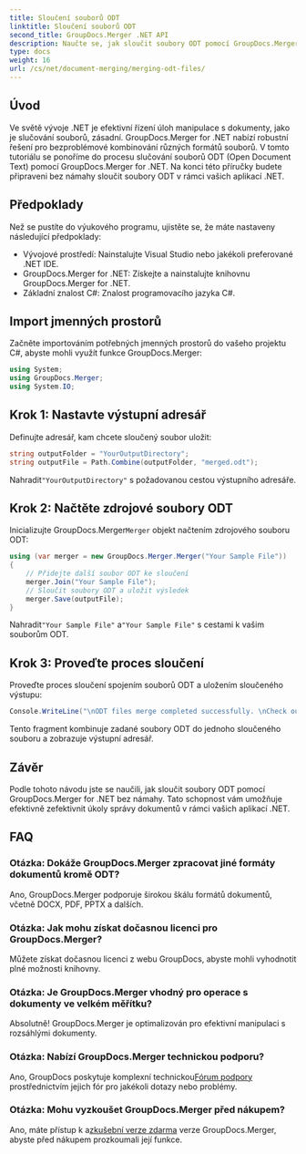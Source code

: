 ```yaml
---
title: Sloučení souborů ODT
linktitle: Sloučení souborů ODT
second_title: GroupDocs.Merger .NET API
description: Naučte se, jak sloučit soubory ODT pomocí GroupDocs.Merger for .NET bez námahy. Vylepšete své možnosti správy dokumentů pomocí této výkonné knihovny.
type: docs
weight: 16
url: /cs/net/document-merging/merging-odt-files/
---
```

## Úvod
Ve světě vývoje .NET je efektivní řízení úloh manipulace s dokumenty, jako je slučování souborů, zásadní. GroupDocs.Merger for .NET nabízí robustní řešení pro bezproblémové kombinování různých formátů souborů. V tomto tutoriálu se ponoříme do procesu slučování souborů ODT (Open Document Text) pomocí GroupDocs.Merger for .NET. Na konci této příručky budete připraveni bez námahy sloučit soubory ODT v rámci vašich aplikací .NET.
## Předpoklady
Než se pustíte do výukového programu, ujistěte se, že máte nastaveny následující předpoklady:
- Vývojové prostředí: Nainstalujte Visual Studio nebo jakékoli preferované .NET IDE.
- GroupDocs.Merger for .NET: Získejte a nainstalujte knihovnu GroupDocs.Merger for .NET.
- Základní znalost C#: Znalost programovacího jazyka C#.

## Import jmenných prostorů
Začněte importováním potřebných jmenných prostorů do vašeho projektu C#, abyste mohli využít funkce GroupDocs.Merger:
```csharp
using System; 
using GroupDocs.Merger;
using System.IO;
```
## Krok 1: Nastavte výstupní adresář
Definujte adresář, kam chcete sloučený soubor uložit:
```csharp
string outputFolder = "YourOutputDirectory";
string outputFile = Path.Combine(outputFolder, "merged.odt");
```
 Nahradit`"YourOutputDirectory"` s požadovanou cestou výstupního adresáře.
## Krok 2: Načtěte zdrojové soubory ODT
 Inicializujte GroupDocs.Merger`Merger` objekt načtením zdrojového souboru ODT:
```csharp
using (var merger = new GroupDocs.Merger.Merger("Your Sample File"))
{
    // Přidejte další soubor ODT ke sloučení
    merger.Join("Your Sample File");
    // Sloučit soubory ODT a uložit výsledek
    merger.Save(outputFile);
}
```
 Nahradit`"Your Sample File"` a`"Your Sample File"` s cestami k vašim souborům ODT.
## Krok 3: Proveďte proces sloučení
Proveďte proces sloučení spojením souborů ODT a uložením sloučeného výstupu:
```csharp
Console.WriteLine("\nODT files merge completed successfully. \nCheck output in {0}", outputFolder);
```
Tento fragment kombinuje zadané soubory ODT do jednoho sloučeného souboru a zobrazuje výstupní adresář.

## Závěr
Podle tohoto návodu jste se naučili, jak sloučit soubory ODT pomocí GroupDocs.Merger for .NET bez námahy. Tato schopnost vám umožňuje efektivně zefektivnit úkoly správy dokumentů v rámci vašich aplikací .NET.

## FAQ
### Otázka: Dokáže GroupDocs.Merger zpracovat jiné formáty dokumentů kromě ODT?
Ano, GroupDocs.Merger podporuje širokou škálu formátů dokumentů, včetně DOCX, PDF, PPTX a dalších.
### Otázka: Jak mohu získat dočasnou licenci pro GroupDocs.Merger?
Můžete získat dočasnou licenci z webu GroupDocs, abyste mohli vyhodnotit plné možnosti knihovny.
### Otázka: Je GroupDocs.Merger vhodný pro operace s dokumenty ve velkém měřítku?
Absolutně! GroupDocs.Merger je optimalizován pro efektivní manipulaci s rozsáhlými dokumenty.
### Otázka: Nabízí GroupDocs.Merger technickou podporu?
 Ano, GroupDocs poskytuje komplexní technickou[Fórum podpory](https://forum.groupdocs.com/c/merger/32) prostřednictvím jejich fór pro jakékoli dotazy nebo problémy.
### Otázka: Mohu vyzkoušet GroupDocs.Merger před nákupem?
 Ano, máte přístup k a[zkušební verze zdarma](https://releases.groupdocs.com/) verze GroupDocs.Merger, abyste před nákupem prozkoumali její funkce.